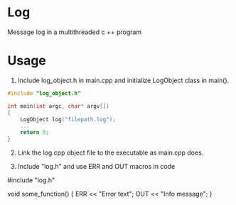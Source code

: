 # Log
Message log in a multithreaded c ++ program 

# Usage
1) Include log_object.h in main.cpp and initialize LogObject class in main().
```c++
#include "log_object.h"

int main(int argc, char* argv[])
{
    LogObject log("filepath.log");
    ...
    return 0;
}
```

2) Link the log.cpp object file to the executable as main.cpp does.

2) Include "log.h" and use ERR and OUT macros in code

#include "log.h"

void some_function() {
    ERR << "Error text";
    OUT << "Info message";
}
